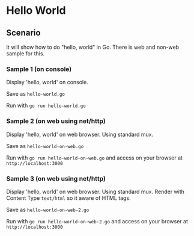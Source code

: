 # Hello World

## Scenario

It will show how to do "hello, world" in Go. There is web and non-web sample for this.

### Sample 1 (on console)

Display 'hello, world' on console.

Save as `hello-world.go`

<script src="https://gist.github.com/sonyarianto/84e14db12bcdef21b6fdcda500f808e8.js"></script>

Run with `go run hello-world.go`

### Sample 2 (on web using net/http)

Display 'hello, world' on web browser. Using standard mux.

Save as `hello-world-on-web.go`

<script src="https://gist.github.com/sonyarianto/490999458905896135d16c1ddad92a7b.js"></script>

Run with `go run hello-world-on-web.go` and access on your browser at `http://localhost:3000`

### Sample 3 (on web using net/http)

Display 'hello, world' on web browser. Using standard mux. Render with Content Type `text/html` so it aware of HTML tags.

Save as `hello-world-on-web-2.go`

<script src="https://gist.github.com/sonyarianto/92a3d645af2370762cd749b2093da7d3.js"></script>

Run with `go run hello-world-on-web-2.go` and access on your browser at `http://localhost:3000`